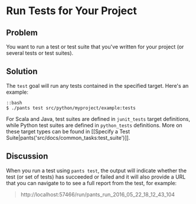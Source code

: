 # Run Tests for Your Project

## Problem

You want to run a test or test suite that you've written for your project (or several tests or test suites).

## Solution

The `test` goal will run any tests contained in the specified target. Here's an example:

    ::bash
    $ ./pants test src/python/myproject/example:tests

For Scala and Java, test suites are defined in `junit_tests` target definitions, while Python test suites are defined in `python_tests` definitions. More on these target types can be found in [[Specify a Test Suite|pants('src/docs/common_tasks:test_suite')]].

## Discussion

When you run a test using `pants test`, the output will indicate whether the test (or set of tests) has succeeded or failed and it will also provide a URL that you can navigate to to see a full report from the test, for example:

> http://localhost:57466/run/pants_run_2016_05_22_18_12_43_104
